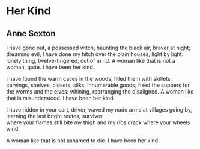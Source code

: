 # Her Kind
## Anne Sexton

I have gone out, a possessed witch,
haunting the black air, braver at night;
dreaming evil, I have done my hitch
over the plain houses, light by light:
lonely thing, twelve-fingered, out of mind.
A woman like that is not a woman, quite.
I have been her kind.

I have found the warm caves in the woods,
filled them with skillets, carvings, shelves,
closets, silks, innumerable goods;
fixed the suppers for the worms and the elves:
whining, rearranging the disaligned.
A woman like that is misunderstood.
I have been her kind.

I have ridden in your cart, driver,
waved my nude arms at villages going by,   
learning the last bright routes, survivor   
where your flames still bite my thigh
and my ribs crack where your wheels wind.   

A woman like that is not ashamed to die. 
I have been her kind.


